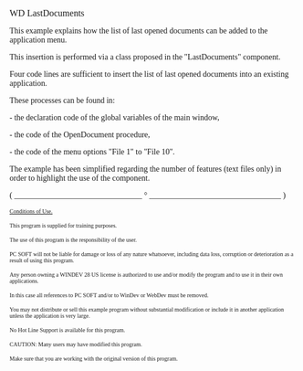   
<span style="font-family:Arial sans-serif;font-size:16px;">WD LastDocuments</span>

  
<span style="font-family:Arial sans-serif;font-size:14px;">This example explains how the list of last opened documents can be added to the application menu.</span>

<span style="font-family:Arial sans-serif;font-size:14px;">This insertion is performed via a class proposed in the "LastDocuments" component.</span>

<span style="font-family:Arial sans-serif;font-size:14px;">Four code lines are sufficient to insert the list of last opened documents into an existing application.</span>

<span style="font-family:Arial sans-serif;font-size:14px;">These processes can be found in:</span>

<span style="font-family:Arial sans-serif;font-size:14px;"> - the declaration code of the global variables of the main window, </span>

<span style="font-family:Arial sans-serif;font-size:14px;"> - the code of the OpenDocument procedure, </span>

<span style="font-family:Arial sans-serif;font-size:14px;"> - the code of the menu options "File 1" to "File 10".</span>

<span style="font-family:Arial sans-serif;font-size:14px;">The example has been simplified regarding the number of features (text files only) in order to highlight the use of the component.</span>

  
  
<span style="font-family:Arial sans-serif;font-size:14px;">( \_\_\_\_\_\_\_\_\_\_\_\_\_\_\_\_\_\_\_\_\_\_\_\_\_\_\_\_\_\_\_\_ ° \_\_\_\_\_\_\_\_\_\_\_\_\_\_\_\_\_\_\_\_\_\_\_\_\_\_\_\_\_\_\_\_\_ )</span>

  
<span style="text-decoration:underline;font-family:Arial sans-serif;font-size:10px;">Conditions of Use.</span>

<span style="font-family:Arial sans-serif;font-size:10px;">This program is supplied for training purposes.</span>

<span style="font-family:Arial sans-serif;font-size:10px;">The use of this program is the responsibility of the user. </span>

<span style="font-family:Arial sans-serif;font-size:10px;">PC SOFT will not be liable for damage or loss of any nature whatsoever, including data loss, corruption or deterioration as a result of using this program.</span>

<span style="font-family:Arial sans-serif;font-size:10px;">Any person owning a WINDEV 28 US license is authorized to use and/or modify the program and to use it in their own applications. </span>

<span style="font-family:Arial sans-serif;font-size:10px;">In this case all references to PC SOFT and/or to WinDev or WebDev must be removed.</span>

<span style="font-family:Arial sans-serif;font-size:10px;">You may not distribute or sell this example program without substantial modification or include it in another application unless the application is very large.</span>

  
<span style="font-family:Arial sans-serif;font-size:10px;">No Hot Line Support is available for this program.</span>

  
<span style="font-family:Arial sans-serif;font-size:10px;">CAUTION: Many users may have modified this program. </span>

<span style="font-family:Arial sans-serif;font-size:10px;">Make sure that you are working with the original version of this program.</span>

  
  
  
  